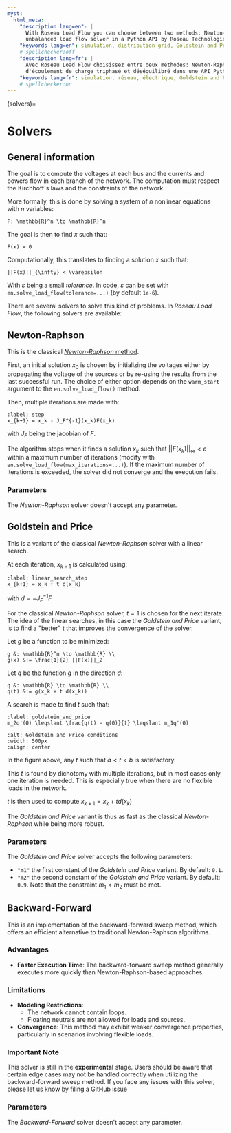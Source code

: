 ```yaml
---
myst:
  html_meta:
    "description lang=en": |
      With Roseau Load Flow you can choose between two methods: Newton-Raphson and Goldstein and Price - Three-phase
      unbalanced load flow solver in a Python API by Roseau Technologies.
    "keywords lang=en": simulation, distribution grid, Goldstein and Price, Newton-Raphson, solver
    # spellchecker:off
    "description lang=fr": |
      Avec Roseau Load Flow choisissez entre deux méthodes: Newton-Raphson et Goldstein and Price. Solveur
      d'écoulement de charge triphasé et déséquilibré dans une API Python par Roseau Technologies.
    "keywords lang=fr": simulation, réseau, électrique, Goldstein and Price, Newton-Raphson, solveur
    # spellchecker:on
---
```


(solvers)=

# Solvers

## General information

The goal is to compute the voltages at each bus and the currents and powers flow in each branch of
the network. The computation must respect the Kirchhoff's laws and the constraints of the network.

More formally, this is done by solving a system of $n$ nonlinear equations with $n$ variables:

```{math}
F: \mathbb{R}^n \to \mathbb{R}^n
```

The goal is then to find $x$ such that:

```{math}
F(x) = 0
```

Computationally, this translates to finding a solution $x$ such that:

```{math}
||F(x)||_{\infty} < \varepsilon
```

With $\varepsilon$ being a small _tolerance_.
In code, $\varepsilon$ can be set with `en.solve_load_flow(tolerance=...)` (by default `1e-6`).

There are several solvers to solve this kind of problems. In _Roseau Load Flow_, the following
solvers are available:

## Newton-Raphson

This is the classical [_Newton-Raphson_ method](https://en.wikipedia.org/wiki/Newton%27s_method).

First, an initial solution $x_0$ is chosen by initializing the voltages either by propagating the
voltage of the sources or by re-using the results from the last successful run. The choice of
either option depends on the `warm_start` argument to the `en.solve_load_flow()` method.

Then, multiple iterations are made with:

```{math}
:label: step
x_{k+1} = x_k - J_F^{-1}(x_k)F(x_k)
```

with $J_F$ being the jacobian of $F$.

The algorithm stops when it finds a solution $x_k$ such that $||F(x_k)||_{\infty} < \varepsilon$
within a maximum number of iterations (modify with `en.solve_load_flow(max_iterations=...)`). If
the maximum number of iterations is exceeded, the solver did not converge and the execution
fails.

### Parameters

The _Newton-Raphson_ solver doesn't accept any parameter.

## Goldstein and Price

This is a variant of the classical _Newton-Raphson_ solver with a linear search.

At each iteration, $x_{k+1}$ is calculated using:

```{math}
:label: linear_search_step
x_{k+1} = x_k + t d(x_k)
```

with $d = -J_F^{-1}F$

For the classical _Newton-Raphson_ solver, $t=1$ is chosen for the next iterate.
The idea of the linear searches, in this case the _Goldstein and Price_ variant, is to find a
"better" $t$ that improves the convergence of the solver.

Let $g$ be a function to be minimized:

```{math}
g &: \mathbb{R}^n \to \mathbb{R} \\
g(x) &:= \frac{1}{2} ||F(x)||_2
```

Let $q$ be the function $g$ in the direction $d$:

```{math}
q &: \mathbb{R} \to \mathbb{R} \\
q(t) &:= g(x_k + t d(x_k))
```

A search is made to find $t$ such that:

```{math}
:label: goldstein_and_price
m_2q'(0) \leqslant \frac{q(t) - q(0)}{t} \leqslant m_1q'(0)
```

```{image} /_static/Advanced/Goldstein_And_Price.svg
:alt: Goldstein and Price conditions
:width: 500px
:align: center
```

In the figure above, any $t$ such that $a < t < b$ is satisfactory.

This $t$ is found by dichotomy with multiple iterations, but in most cases only one iteration is
needed. This is especially true when there are no flexible loads in the network.

$t$ is then used to compute $x_{k+1} = x_k + t d(x_k)$

The _Goldstein and Price_ variant is thus as fast as the classical _Newton-Raphson_ while being
more robust.

### Parameters

The _Goldstein and Price_ solver accepts the following parameters:

- `"m1"` the first constant of the _Goldstein and Price_ variant. By default: `0.1`.
- `"m2"` the second constant of the _Goldstein and Price_ variant. By default: `0.9`.
  Note that the constraint $m_1 < m_2$ must be met.

## Backward-Forward

This is an implementation of the backward-forward sweep method, which offers an efficient alternative to traditional
Newton-Raphson algorithms.

### Advantages

- **Faster Execution Time**: The backward-forward sweep method generally executes more quickly than Newton-Raphson-based
  approaches.

### Limitations

- **Modeling Restrictions**:
  - The network cannot contain loops.
  - Floating neutrals are not allowed for loads and sources.
- **Convergence**: This method may exhibit weaker convergence properties, particularly in scenarios involving
  flexible loads.

### Important Note

This solver is still in the **experimental** stage. Users should be aware that certain edge cases may not be handled
correctly when utilizing the backward-forward sweep method. If you face any issues with this solver, please let
us know by filing a GitHub issue

### Parameters

The _Backward-Forward_ solver doesn't accept any parameter.
